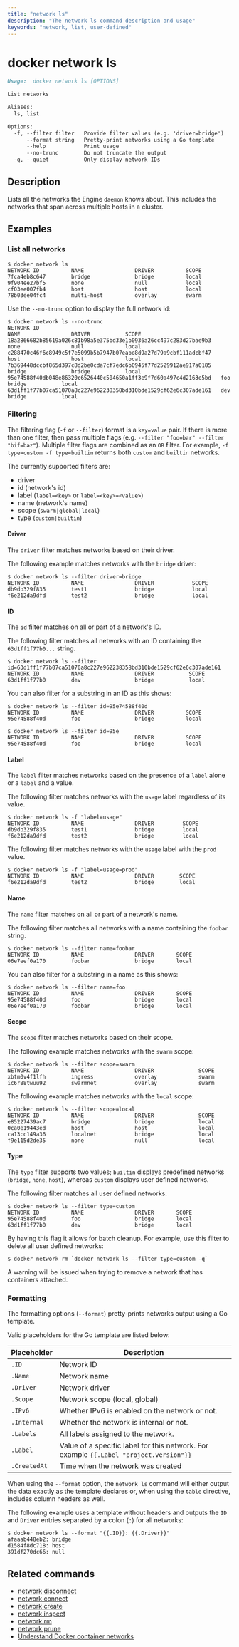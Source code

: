 ```yaml
---
title: "network ls"
description: "The network ls command description and usage"
keywords: "network, list, user-defined"
---
```


# docker network ls

```markdown
Usage:  docker network ls [OPTIONS]

List networks

Aliases:
  ls, list

Options:
  -f, --filter filter   Provide filter values (e.g. 'driver=bridge')
      --format string   Pretty-print networks using a Go template
      --help            Print usage
      --no-trunc        Do not truncate the output
  -q, --quiet           Only display network IDs
```

## Description

Lists all the networks the Engine `daemon` knows about. This includes the
networks that span across multiple hosts in a cluster.

## Examples

### List all networks

```console
$ docker network ls
NETWORK ID          NAME                DRIVER          SCOPE
7fca4eb8c647        bridge              bridge          local
9f904ee27bf5        none                null            local
cf03ee007fb4        host                host            local
78b03ee04fc4        multi-host          overlay         swarm
```

Use the `--no-trunc` option to display the full network id:

```console
$ docker network ls --no-trunc
NETWORK ID                                                         NAME                DRIVER           SCOPE
18a2866682b85619a026c81b98a5e375bd33e1b0936a26cc497c283d27bae9b3   none                null             local
c288470c46f6c8949c5f7e5099b5b7947b07eabe8d9a27d79a9cbf111adcbf47   host                host             local
7b369448dccbf865d397c8d2be0cda7cf7edc6b0945f77d2529912ae917a0185   bridge              bridge           local
95e74588f40db048e86320c6526440c504650a1ff3e9f7d60a497c4d2163e5bd   foo                 bridge           local
63d1ff1f77b07ca51070a8c227e962238358bd310bde1529cf62e6c307ade161   dev                 bridge           local
```

### Filtering

The filtering flag (`-f` or `--filter`) format is a `key=value` pair. If there
is more than one filter, then pass multiple flags (e.g. `--filter "foo=bar" --filter "bif=baz"`).
Multiple filter flags are combined as an `OR` filter. For example,
`-f type=custom -f type=builtin` returns both `custom` and `builtin` networks.

The currently supported filters are:

* driver
* id (network's id)
* label (`label=<key>` or `label=<key>=<value>`)
* name (network's name)
* scope (`swarm|global|local`)
* type (`custom|builtin`)

#### Driver

The `driver` filter matches networks based on their driver.

The following example matches networks with the `bridge` driver:

```console
$ docker network ls --filter driver=bridge
NETWORK ID          NAME                DRIVER            SCOPE
db9db329f835        test1               bridge            local
f6e212da9dfd        test2               bridge            local
```

#### ID

The `id` filter matches on all or part of a network's ID.

The following filter matches all networks with an ID containing the
`63d1ff1f77b0...` string.

```console
$ docker network ls --filter id=63d1ff1f77b07ca51070a8c227e962238358bd310bde1529cf62e6c307ade161
NETWORK ID          NAME                DRIVER           SCOPE
63d1ff1f77b0        dev                 bridge           local
```

You can also filter for a substring in an ID as this shows:

```console
$ docker network ls --filter id=95e74588f40d
NETWORK ID          NAME                DRIVER          SCOPE
95e74588f40d        foo                 bridge          local

$ docker network ls --filter id=95e
NETWORK ID          NAME                DRIVER          SCOPE
95e74588f40d        foo                 bridge          local
```

#### Label

The `label` filter matches networks based on the presence of a `label` alone or a `label` and a
value.

The following filter matches networks with the `usage` label regardless of its value.

```console
$ docker network ls -f "label=usage"
NETWORK ID          NAME                DRIVER         SCOPE
db9db329f835        test1               bridge         local
f6e212da9dfd        test2               bridge         local
```

The following filter matches networks with the `usage` label with the `prod` value.

```console
$ docker network ls -f "label=usage=prod"
NETWORK ID          NAME                DRIVER        SCOPE
f6e212da9dfd        test2               bridge        local
```

#### Name

The `name` filter matches on all or part of a network's name.

The following filter matches all networks with a name containing the `foobar` string.

```console
$ docker network ls --filter name=foobar
NETWORK ID          NAME                DRIVER       SCOPE
06e7eef0a170        foobar              bridge       local
```

You can also filter for a substring in a name as this shows:

```console
$ docker network ls --filter name=foo
NETWORK ID          NAME                DRIVER       SCOPE
95e74588f40d        foo                 bridge       local
06e7eef0a170        foobar              bridge       local
```

#### Scope

The `scope` filter matches networks based on their scope.

The following example matches networks with the `swarm` scope:

```console
$ docker network ls --filter scope=swarm
NETWORK ID          NAME                DRIVER              SCOPE
xbtm0v4f1lfh        ingress             overlay             swarm
ic6r88twuu92        swarmnet            overlay             swarm
```

The following example matches networks with the `local` scope:

```console
$ docker network ls --filter scope=local
NETWORK ID          NAME                DRIVER              SCOPE
e85227439ac7        bridge              bridge              local
0ca0e19443ed        host                host                local
ca13cc149a36        localnet            bridge              local
f9e115d2de35        none                null                local
```

#### Type

The `type` filter supports two values; `builtin` displays predefined networks
(`bridge`, `none`, `host`), whereas `custom` displays user defined networks.

The following filter matches all user defined networks:

```console
$ docker network ls --filter type=custom
NETWORK ID          NAME                DRIVER       SCOPE
95e74588f40d        foo                 bridge       local
63d1ff1f77b0        dev                 bridge       local
```

By having this flag it allows for batch cleanup. For example, use this filter
to delete all user defined networks:

```console
$ docker network rm `docker network ls --filter type=custom -q`
```

A warning will be issued when trying to remove a network that has containers
attached.

### Formatting

The formatting options (`--format`) pretty-prints networks output
using a Go template.

Valid placeholders for the Go template are listed below:

| Placeholder  | Description                                                                            |
|--------------|----------------------------------------------------------------------------------------|
| `.ID`        | Network ID                                                                             |
| `.Name`      | Network name                                                                           |
| `.Driver`    | Network driver                                                                         |
| `.Scope`     | Network scope (local, global)                                                          |
| `.IPv6`      | Whether IPv6 is enabled on the network or not.                                         |
| `.Internal`  | Whether the network is internal or not.                                                |
| `.Labels`    | All labels assigned to the network.                                                    |
| `.Label`     | Value of a specific label for this network. For example `{{.Label "project.version"}}` |
| `.CreatedAt` | Time when the network was created                                                      |

When using the `--format` option, the `network ls` command will either
output the data exactly as the template declares or, when using the
`table` directive, includes column headers as well.

The following example uses a template without headers and outputs the
`ID` and `Driver` entries separated by a colon (`:`) for all networks:

```console
$ docker network ls --format "{{.ID}}: {{.Driver}}"
afaaab448eb2: bridge
d1584f8dc718: host
391df270dc66: null
```

## Related commands

* [network disconnect ](network_disconnect.md)
* [network connect](network_connect.md)
* [network create](network_create.md)
* [network inspect](network_inspect.md)
* [network rm](network_rm.md)
* [network prune](network_prune.md)
* [Understand Docker container networks](https://docs.docker.com/engine/userguide/networking/)
